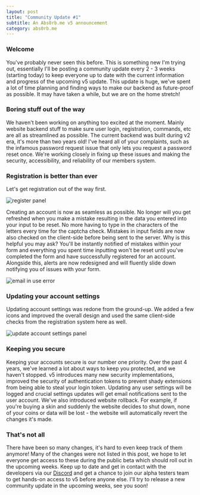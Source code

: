 ```yaml
---
layout: post
title: "Community Update #1"
subtitle: An Abs0rb.me v5 announcement
category: abs0rb.me
---
```


### Welcome
You've probably never seen this before. This is something new I'm trying out, essentially I'll be posting a community
update every 2 - 3 weeks (starting today) to keep everyone up to date with the current information and progress of the
upcoming v5 update. This update is huge, we've spent a lot of time planning and finding ways to make our backend as
future-proof as possible. It may have taken a while, but we are on the home stretch!

### Boring stuff out of the way
We haven't been working on anything too excited at the moment. Mainly website backend stuff to make sure user login,
registration, commands, etc are all as streamlined as possible. The current backend was built during v2 era, it's more
than two years old! I've heard all of your complaints, such as the infamous password request issue that only lets you
request a password reset once. We're working closely in fixing up these issues and making the security, accessibility,
and reliability of our members system.

### Registration is better than ever
Let's get registration out of the way first.

<img src="{{ site.baseurl }}/assets/blog-img/community-update/1.png" alt="register panel">

Creating an account is now as seamless as possible. No longer will you get refreshed when you make a mistake resulting 
in the data you entered into your input to be reset. No more having to type in the characters of the letters every time 
for the captcha check. Mistakes in input fields are now also checked on the client-side before being sent to the server.
Why is this helpful you may ask? You'll be instantly notified of mistakes within your form and everything you spent time
inputting won't be reset until you've completed the form and have successfully registered for an account. Alongside 
this, alerts are now redesigned and will fluently slide down notifying you of issues with your form.

<img src="{{ site.baseurl }}/assets/blog-img/community-update/2.png" alt="email in use error">

### Updating your account settings
Updating account settings was redone from the ground-up. We added a few icons and improved the overall design and used 
the same client-side checks from the registration system here as well.

<img src="{{ site.baseurl }}/assets/blog-img/community-update/3.png" alt="update account settings panel">

### Keeping you secure
Keeping your accounts secure is our number one priority. Over the past 4 years, we've learned a lot about ways to keep 
you protected, and we haven't stopped. v5 introduces many new security implementations, improved the security of 
authentication tokens to prevent shady extensions from being able to steal your login token. Updating any user settings 
will be logged and crucial settings updates will get email notifications sent to the user account. We've also introduced 
website rollback. For example, if you're buying a skin and suddenly the website decides to shut down, none of your coins
or data will be lost - the website will automatically revert the changes it's made.

### That's not all
There have been so many changes, it's hard to even keep track of them anymore! Many of the changes were not listed in 
this post, we hope to let everyone get access to these during the public beta which should roll out in the upcoming 
weeks. Keep up to date and get in contact with the developers via our [Discord](https://discord.com/invite/7DYTZdm) and 
get a chance to join our alpha testers team to get hands-on access to v5 before anyone else. I'll try to release a new 
community update in the upcoming weeks, see you soon!